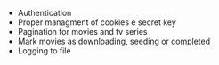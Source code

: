 * Authentication
* Proper managment of cookies e secret key
* Pagination for movies and tv series
* Mark movies as downloading, seeding or completed
* Logging to file